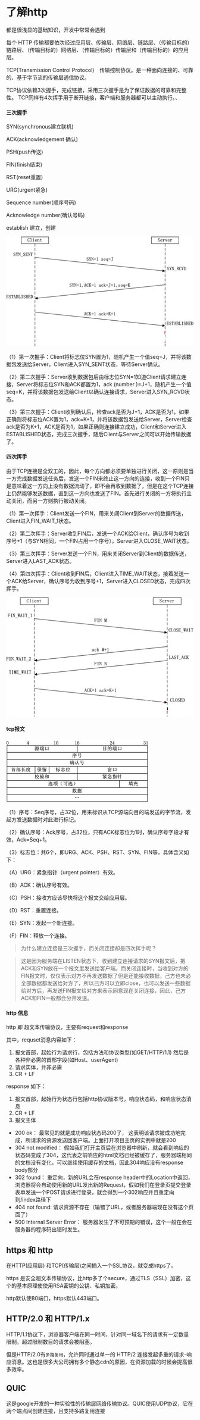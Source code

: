 # 了解http

都是很浅显的基础知识，开发中常常会遇到

每个 HTTP 传输都要依次经过应用层、传输层、网络层、链路层、（传输目标的）链路层、（传输目标的）网络层、（传输目标的）传输层和（传输目标的）的应用层。

TCP(Transmission Control Protocol)　传输控制协议。是一种面向连接的、可靠的、基于字节流的传输层通信协议。

TCP协议依赖3次握手，完成链接，采用三次握手是为了保证数据的可靠和完整性。
TCP同样有4次挥手用于断开链接，客户端和服务器都可以主动执行。、

#### 三次握手

SYN(synchronous建立联机) 

ACK(acknowledgement 确认)

PSH(push传送) 

FIN(finish结束)

RST(reset重置)

URG(urgent紧急)

Sequence number(顺序号码)

Acknowledge number(确认号码) 

establish  建立，创建

![img](../../img/2017062001.png)


（1）第一次握手：Client将标志位SYN置为1，随机产生一个值seq=J，并将该数据包发送给Server，Client进入SYN_SENT状态，等待Server确认。

（2）第二次握手：Server收到数据包后由标志位SYN=1知道Client请求建立连接，Server将标志位SYN和ACK都置为1，ack (number )=J+1，随机产生一个值seq=K，并将该数据包发送给Client以确认连接请求，Server进入SYN_RCVD状态。

（3）第三次握手：Client收到确认后，检查ack是否为J+1，ACK是否为1，如果正确则将标志位ACK置为1，ack=K+1，并将该数据包发送给Server，Server检查ack是否为K+1，ACK是否为1，如果正确则连接建立成功，Client和Server进入ESTABLISHED状态，完成三次握手，随后Client与Server之间可以开始传输数据了。


#### 四次挥手

由于TCP连接是全双工的，因此，每个方向都必须要单独进行关闭，这一原则是当一方完成数据发送任务后，发送一个FIN来终止这一方向的连接，收到一个FIN只是意味着这一方向上没有数据流动了，即不会再收到数据了，但是在这个TCP连接上仍然能够发送数据，直到这一方向也发送了FIN。首先进行关闭的一方将执行主动关闭，而另一方则执行被动关闭。

（1）第一次挥手：Client发送一个FIN，用来关闭Client到Server的数据传送，Client进入FIN_WAIT_1状态。

（2）第二次挥手：Server收到FIN后，发送一个ACK给Client，确认序号为收到序号+1（与SYN相同，一个FIN占用一个序号），Server进入CLOSE_WAIT状态。

（3）第三次挥手：Server发送一个FIN，用来关闭Server到Client的数据传送，Server进入LAST_ACK状态。

（4）第四次挥手：Client收到FIN后，Client进入TIME_WAIT状态，接着发送一个ACK给Server，确认序号为收到序号+1，Server进入CLOSED状态，完成四次挥手。


![img](../../img/2017062002.png)



#### tcp报文

![img](../../img/2017062003.png)


（1）序号：Seq序号，占32位，用来标识从TCP源端向目的端发送的字节流，发起方发送数据时对此进行标记。

（2）确认序号：Ack序号，占32位，只有ACK标志位为1时，确认序号字段才有效，Ack=Seq+1。

（3）标志位：共6个，即URG、ACK、PSH、RST、SYN、FIN等，具体含义如下：

（A）URG：紧急指针（urgent pointer）有效。

（B）ACK：确认序号有效。

（C）PSH：接收方应该尽快将这个报文交给应用层。

（D）RST：重置连接。

（E）SYN：发起一个新连接。

（F）FIN：释放一个连接。

> 为什么建立连接是三次握手，而关闭连接却是四次挥手呢？

> 这是因为服务端在LISTEN状态下，收到建立连接请求的SYN报文后，把ACK和SYN放在一个报文里发送给客户端。而关闭连接时，当收到对方的FIN报文时，仅仅表示对方不再发送数据了但是还能接收数据，己方也未必全部数据都发送给对方了，所以己方可以立即close，也可以发送一些数据给对方后，再发送FIN报文给对方来表示同意现在关闭连接，因此，己方ACK和FIN一般都会分开发送。

#### http 信息

http 即 超文本传输协议，主要有request和response

其中，requset消息内容如下：

1. 报文首部，起始行为请求行，包括方法和协议类型(如GET/HTTP/1.1) 然后是各种非必需的首部字段(如Host、userAgent)
2. 请求实体，并非必需
3. CR + LF

response 如下：


1. 报文首部，起始行为状态行包括http协议版本号，响应状态码，和响应状态消息
2. CR + LF
3. 报文主体


- 200 ok： 最常见的就是成功响应状态码200了， 这表明该请求被成功地完成，所请求的资源发送回客户端。上面打开项目主页的实例中就是200
- 304 not modified： 假如我们打开主页后在浏览器中刷新，就会看到响应的状态码变成了304，这代表之前响应的html文档已经被缓存了，服务器端相同的文档没有变化，可以继续使用缓存的文档，因此304响应没有response body部分
- 302 found： 重定向，新的URL会在response header中的Location中返回，浏览器将会自动使用新的URL发出新的Request，假如我们在登录页提交登录表单发送一个POST请求进行登录，就会得到一个302响应并且重定向到/index路径下
- 404 not found: 请求资源不存在（输错了URL，或者服务器端现在没有这个页面了）
- 500 Internal Server Error： 服务器发生了不可预期的错误，这个一般在会在服务器的程序码出错时发生。


## https 和 http

在HTTP(应用层) 和TCP(传输层)之间插入一个SSL协议，就变成https了。

https 是安全超文本传输协议，比http多了个secure，通过TLS（SSL）加密，这个的基本原理使使用RSA密钥的公钥、私钥加密。

http默认使80端口，https默认443端口。

## HTTP/2.0 和 HTTP/1.x

HTTP/1.1协议下，浏览器客户端在同一时间，针对同一域名下的请求有一定数量限制。超过限制数目的请求会被阻塞。

但是HTTP/2.0有`多路复用`，允许同时通过单一的 HTTP/2 连接发起多重的请求-响应消息。这也是很多大公司拥有多个静态cdn的原因，在资源加载的时候会提高很多效率。

## QUIC

这是google开发的一种实验性的传输层网络传输协议。QUIC使用UDP协议，它在两个端点间创建连接，且支持多路复用连接
